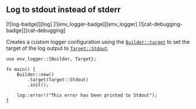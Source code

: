 ## Log to stdout instead of stderr

[![log-badge]][log] [![env_logger-badge]][env_logger] [![cat-debugging-badge]][cat-debugging]

Creates a custom logger configuration using the [`Builder::target`] to set the target of the log output to [`Target::Stdout`].

```rust,edition2018
use env_logger::{Builder, Target};

fn main() {
    Builder::new()
        .target(Target::Stdout)
        .init();

    log::error!("This error has been printed to Stdout");
}
```

[`Builder::target`]: https://docs.rs/env_logger/*/env_logger/struct.Builder.html#method.target
[`Target::Stdout`]: https://docs.rs/env_logger/*/env_logger/fmt/enum.Target.html
